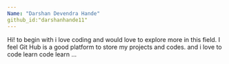 ```yaml
---
Name: "Darshan Devendra Hande"
github_id:"darshanhande11"
---
```

Hi! to begin with i love coding and would love to explore more in this field.
I feel Git Hub is a good platform to store my projects and codes.
and i love to code learn code learn ... 

